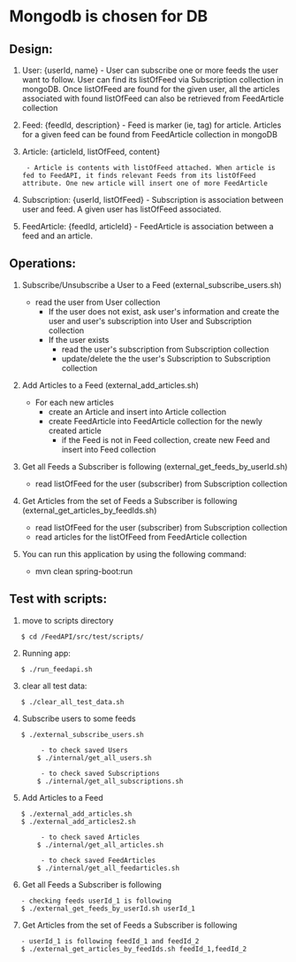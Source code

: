 # Mongodb is chosen for DB

## Design:
1. User: {userId, name}
        - User can subscribe one or more feeds the user want to follow. User can find its listOfFeed via Subscription collection in mongoDB. Once listOfFeed are found for the given user, all the articles associated with found listOfFeed can also be retrieved from FeedArticle collection

2. Feed: {feedId, description}
        - Feed is marker (ie, tag) for article. Articles for a given feed can be found from FeedArticle collection in mongoDB

3. Article: {articleId, listOfFeed, content}

        - Article is contents with listOfFeed attached. When article is fed to FeedAPI, it finds relevant Feeds from its listOfFeed attribute. One new article will insert one of more FeedArticle

4. Subscription: {userId, listOfFeed}
       - Subscription is association between user and feed. A given user has listOfFeed associated.

5. FeedArticle: {feedId, articleId} 
        - FeedArticle is association between a feed and an article. 

## Operations:

  1. Subscribe/Unsubscribe a User to a Feed (external_subscribe_users.sh)
        - read the user from User collection
            - If the user does not exist, ask user's information and create the user and user's subscription into User and Subscription collection
            - If the user exists
                - read the user's subscription from Subscription collection
                - update/delete the the user's Subscription to Subscription collection
      
  2. Add Articles to a Feed (external_add_articles.sh)
        - For each new articles  
            - create an Article and insert into Article collection  
            - create FeedArticle into FeedArticle collection for the newly created article  
                - if the Feed is not in Feed collection, create new Feed and insert into Feed collection
  
  3. Get all Feeds a Subscriber is following (external_get_feeds_by_userId.sh)
        - read listOfFeed for the user (subscriber) from Subscription collection 
  
  4. Get Articles from the set of Feeds a Subscriber is following (external_get_articles_by_feedIds.sh)
        - read listOfFeed for the user (subscriber) from Subscription collection  
        - read articles for the listOfFeed from FeedArticle collection  
	
  5. You can run this application by using the following command:
        - mvn clean spring-boot:run
    
## Test with scripts:
 1. move to scripts directory  
```
   $ cd /FeedAPI/src/test/scripts/
```
 2. Running app:   
```
   $ ./run_feedapi.sh
```
 3. clear all test data: 
```
   $ ./clear_all_test_data.sh
```
 4. Subscribe users to some feeds
```
   $ ./external_subscribe_users.sh

        - to check saved Users
       $ ./internal/get_all_users.sh 

        - to check saved Subscriptions
       $ ./internal/get_all_subscriptions.sh
```
 5. Add Articles to a Feed
```
   $ ./external_add_articles.sh  
   $ ./external_add_articles2.sh

        - to check saved Articles
       $ ./internal/get_all_articles.sh 

        - to check saved FeedArticles
       $ ./internal/get_all_feedarticles.sh 
```
 6. Get all Feeds a Subscriber is following
```
   - checking feeds userId_1 is following
   $ ./external_get_feeds_by_userId.sh userId_1 
```
 7. Get Articles from the set of Feeds a Subscriber is following
```
   - userId_1 is following feedId_1 and feedId_2
   $ ./external_get_articles_by_feedIds.sh feedId_1,feedId_2
```
    